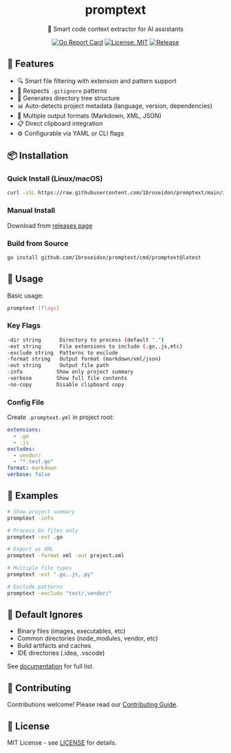<div align="center">

# promptext

📝 Smart code context extractor for AI assistants

[![Go Report Card](https://goreportcard.com/badge/github.com/1broseidon/promptext)](https://goreportcard.com/report/github.com/1broseidon/promptext)
[![License: MIT](https://img.shields.io/badge/License-MIT-yellow.svg)](https://opensource.org/licenses/MIT)
[![Release](https://img.shields.io/github/release/1broseidon/promptext.svg)](https://github.com/1broseidon/promptext/releases/latest)

</div>

## 🚀 Features

- 🔍 Smart file filtering with extension and pattern support
- 📁 Respects `.gitignore` patterns
- 🌲 Generates directory tree structure
- 📊 Auto-detects project metadata (language, version, dependencies)
- 🎨 Multiple output formats (Markdown, XML, JSON)
- 📋 Direct clipboard integration
- ⚙️ Configurable via YAML or CLI flags

## 📦 Installation

### Quick Install (Linux/macOS)
```bash
curl -sSL https://raw.githubusercontent.com/1broseidon/promptext/main/install.sh | bash
```

### Manual Install
Download from [releases page](https://github.com/1broseidon/promptext/releases)

### Build from Source
```bash
go install github.com/1broseidon/promptext/cmd/promptext@latest
```

## 🎯 Usage

Basic usage:
```bash
promptext [flags] 
```

### Key Flags
```bash
-dir string      Directory to process (default ".")
-ext string      File extensions to include (.go,.js,etc)
-exclude string  Patterns to exclude
-format string   Output format (markdown/xml/json)
-out string      Output file path
-info           Show only project summary
-verbose        Show full file contents
-no-copy        Disable clipboard copy
```

### Config File
Create `.promptext.yml` in project root:
```yaml
extensions:
  - .go
  - .js
excludes:
  - vendor/
  - "*.test.go"
format: markdown
verbose: false
```

## 📝 Examples

```bash
# Show project summary
promptext -info

# Process Go files only
promptext -ext .go

# Export as XML
promptext -format xml -out project.xml

# Multiple file types
promptext -ext ".go,.js,.py"

# Exclude patterns
promptext -exclude "test/,vendor/"
```

## 🔧 Default Ignores

- Binary files (images, executables, etc)
- Common directories (node_modules, vendor, etc)
- Build artifacts and caches
- IDE directories (.idea, .vscode)

See [documentation](docs/filters.md) for full list.

## 🤝 Contributing

Contributions welcome! Please read our [Contributing Guide](CONTRIBUTING.md).

## 📄 License

MIT License - see [LICENSE](LICENSE) for details.
